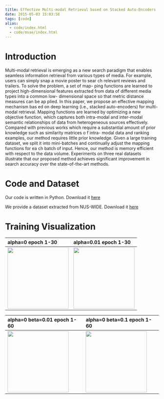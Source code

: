 ```yaml
---
title: Effective Multi-modal Retrieval based on Stacked Auto-Encoders
date: 2015-05-03 15:03:58
tags: [code]
alias: 
  - code/index.html
  - code/msae/index.html
---
```


# Introduction

Multi-modal retrieval is emerging as a new search paradigm that enables seamless information retrieval from various types of media. For example, users can simply snap a movie poster to sear ch relevant reviews and trailers.  To solve the problem, a set of map- ping functions are learned to project high-dimensional features extracted from data of different media types into a common low- dimensional space so that metric distance measures can be ap plied.  In this paper, we propose an effective mapping mechanism bas ed on deep learning (i.e., stacked auto-encoders) for multi-modal retrieval. Mapping functions are learned by optimizing a new objective function, which captures both intra-modal and inter-modal semantic relationships of data from heterogeneous sources effectively. Compared with previous works which require a substantial amount of prior knowledge such as similarity matrices o f intra- modal data and ranking examples, our method requires little prior knowledge. Given a large training dataset, we split it into mini-batches and continually adjust the mapping functions for ea ch batch of input. Hence, our method is memory efficient with respect to the data volume. Experiments on three real datasets illustrate that our proposed method achieves significant improvement in search accuracy over the state-of-the-art methods.

# Code and Dataset

Our code is written in Python. Download it [here](https://github.com/nudles/msae)

We provide a dataset extracted from NUS-WIDE. Download it [here](/~wangwei/download/nuswide.tar.bz2)

# Training Visualization

|alpha=0 epoch 1-30 | alpha=0.01 epoch 1-30 |
|:---|:---|
|<img src="/~wangwei/images/alpha000.gif"  width="200px"/> | <img src="/~wangwei/images/alpha01.gif" width="200px"/> |


| alpha=0 beta=0.01 epoch 1-60 |alpha=0 beta=0.1 epoch 1-60|
|:---|:---|
| <img src="/~wangwei/images/beta001.gif"  width="200px"/> | <img src="/~wangwei/images/beta01.gif"  width="200px"/>|
